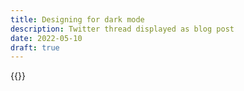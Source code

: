```yaml
---
title: Designing for dark mode
description: Twitter thread displayed as blog post
date: 2022-05-10
draft: true
---
```


{{<threadreader end="1499782912144814087">}}

